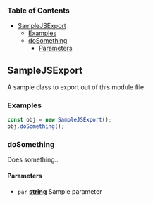 <!-- Generated by documentation.js. Update this documentation by updating the source code. -->

### Table of Contents

-   [SampleJSExport][1]
    -   [Examples][2]
    -   [doSomething][3]
        -   [Parameters][4]

## SampleJSExport

A sample class to export out of this module file.

### Examples

```javascript
const obj = new SampleJSExport();
obj.doSomething();
```

### doSomething

Does something..

#### Parameters

-   `par` **[string][5]** Sample parameter

[1]: #samplejsexport

[2]: #examples

[3]: #dosomething

[4]: #parameters

[5]: https://developer.mozilla.org/docs/Web/JavaScript/Reference/Global_Objects/String
